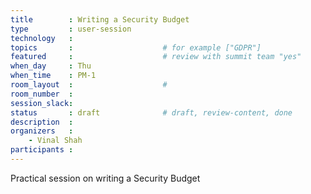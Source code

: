 ```yaml
---
title        : Writing a Security Budget
type         : user-session
technology   :
topics       :                    # for example ["GDPR"]
featured     :                    # review with summit team "yes"
when_day     : Thu
when_time    : PM-1
room_layout  :                    #
room_number  :
session_slack:
status       : draft              # draft, review-content, done
description  :
organizers   :
    - Vinal Shah
participants :
---
```


Practical session on writing a Security Budget

<!--(add intro)

## WHY

(...)

## What

(...)

## Outcomes

(...)

## References

(...)


## Previous-->
